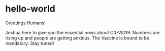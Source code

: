 # hello-world


Greetings Humans!

Joshua here to give you the essential news about C0-VID19. Numbers are rising up and people are getting anxious. The Vaccine is bound to be mandatory. Stay tuned!
